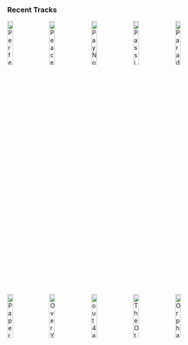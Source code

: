 ### Recent Tracks
[<img src='https://lastfm.freetls.fastly.net/i/u/300x300/3061a718bafbccc70ac73c7dafec6a09.png' width='16%' height='16%' alt='Perfect Places'>](https://www.last.fm/music/lorde/_/perfect%2bplaces)&nbsp;&nbsp;&nbsp;&nbsp;[<img src='https://lastfm.freetls.fastly.net/i/u/300x300/c88c27c1882542ae880ac063af38d647.png' width='16%' height='16%' alt='Peace Of Mind'>](https://www.last.fm/music/boston/_/peace%2bof%2bmind)&nbsp;&nbsp;&nbsp;&nbsp;[<img src='https://lastfm.freetls.fastly.net/i/u/300x300/f91eb90bf3229a38451495d54630b9f3.png' width='16%' height='16%' alt='Pay No Mind (feat. Passion Pit)'>](https://www.last.fm/music/madeon/_/pay%2bno%2bmind%2b%2528feat.%2bpassion%2bpit%2529)&nbsp;&nbsp;&nbsp;&nbsp;[<img src='https://lastfm.freetls.fastly.net/i/u/300x300/9fd6ad8cc9ece42e1d4482ed295763fa.png' width='16%' height='16%' alt='Passion'>](https://www.last.fm/music/rac/_/passion)&nbsp;&nbsp;&nbsp;&nbsp;[<img src='https://lastfm.freetls.fastly.net/i/u/300x300/0a460baca6ce9b0ff83b46930907b18d.png' width='16%' height='16%' alt='Paradise (feat. Dermot Kennedy)'>](https://www.last.fm/music/meduza/_/paradise%2b%2528feat.%2bdermot%2bkennedy%2529)&nbsp;&nbsp;&nbsp;&nbsp;<br>[<img src='https://lastfm.freetls.fastly.net/i/u/300x300/3670e72a3b1fe219943aca2a58f81e6c.png' width='16%' height='16%' alt='Paper Cut'>](https://www.last.fm/music/sophie%2bsimmons/_/paper%2bcut)&nbsp;&nbsp;&nbsp;&nbsp;[<img src='https://lastfm.freetls.fastly.net/i/u/300x300/7e2eac5f16fcb80fac361b64a03acfe6.png' width='16%' height='16%' alt='Over You'>](https://www.last.fm/music/syn%2bcole/_/over%2byou)&nbsp;&nbsp;&nbsp;&nbsp;[<img src='https://lastfm.freetls.fastly.net/i/u/300x300/b3ebeaa3ad14e7da126b3e123aeb1f2a.png' width='16%' height='16%' alt='out 4 a breather'>](https://www.last.fm/music/dad%2bsports/_/out%2b4%2ba%2bbreather)&nbsp;&nbsp;&nbsp;&nbsp;[<img src='https://lastfm.freetls.fastly.net/i/u/300x300/d885a8b7d7846cc912b958769a4d802a.png' width='16%' height='16%' alt='The Other Side'>](https://www.last.fm/music/geographer/_/the%2bother%2bside)&nbsp;&nbsp;&nbsp;&nbsp;[<img src='https://lastfm.freetls.fastly.net/i/u/300x300/71159e33adc4cc69e23b7325eba205d7.png' width='16%' height='16%' alt='Orphans'>](https://www.last.fm/music/coldplay/_/orphans)&nbsp;&nbsp;&nbsp;&nbsp;<br>